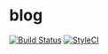 # blog

[![Build Status](https://travis-ci.org/zemna/blog.svg?branch=master)](https://travis-ci.org/zemna/blog)
[![StyleCI](https://styleci.io/repos/60701115/shield)](https://styleci.io/repos/60701115)
